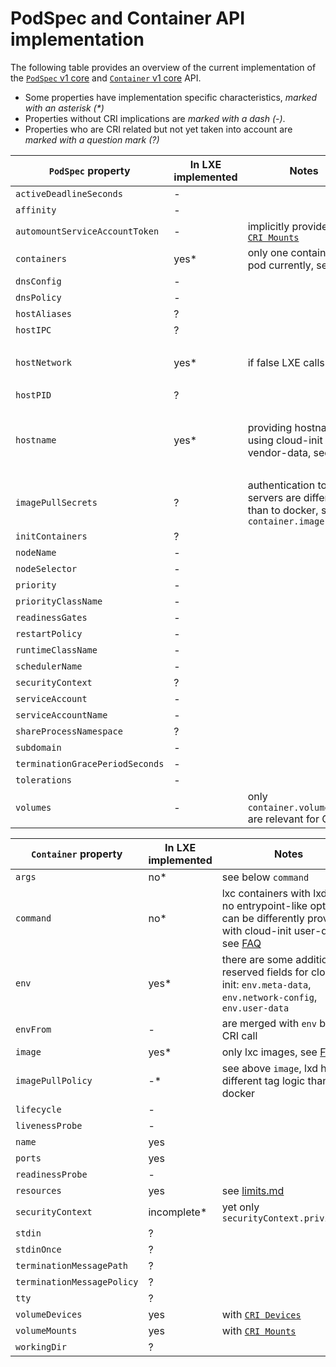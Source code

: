 # PodSpec and Container API implementation

The following table provides an overview of the current implementation of the [`PodSpec` v1 core](https://kubernetes.io/docs/reference/generated/kubernetes-api/v1.12/#podspec-v1-core) and [`Container` v1 core](https://kubernetes.io/docs/reference/generated/kubernetes-api/v1.12/#container-v1-core) API.

- Some properties have implementation specific characteristics, *marked with an asterisk (\*)*
- Properties without CRI implications are *marked with a dash (-)*.
- Properties who are CRI related but not yet taken into account are *marked with a question mark (?)*

| `PodSpec` property  | In LXE implemented | Notes | Related LXC config |
| -- | -- | -- | -- |
| `activeDeadlineSeconds` | - |  |  |
| `affinity` | - |  |  |
| `automountServiceAccountToken` | - | implicitly provided with [`CRI Mounts`](https://github.com/kubernetes/kubernetes/blob/release-1.12/pkg/kubelet/apis/cri/runtime/v1alpha2/api.pb.go#L1835) |  |
| `containers` | yes* | only one container per pod currently, see [FAQ](development-preview-faq.md) | the lxc containers |
| `dnsConfig` | - |  |  |
| `dnsPolicy` | - |  |  |
| `hostAliases` | ? |  |  |
| `hostIPC` | ? |  |  |
| `hostNetwork` | yes* | if false LXE calls [CNI](https://github.com/containernetworking/cni/blob/master/SPEC.md#network-configuration) | if true then `config.raw.lxc.include` to a file containing `lxc.net.0.type=none` |
| `hostPID` | ? |  |  |
| `hostname` | yes* | providing hostname using cloud-init vendor-data, see [FAQ](development-preview-faq.md) | unfortunately in LXD the container name *is* the hostname, so providing via `config.user.vendor-data` |
| `imagePullSecrets` | ? | authentication to LXD servers are different than to docker, see `container.image` |  |
| `initContainers` | ? |  |  |
| `nodeName` | - |  |  |
| `nodeSelector` | - |  |  |
| `priority` | - |  |  |
| `priorityClassName` | - |  |  |
| `readinessGates` | - |  |  |
| `restartPolicy` | - |  |  |
| `runtimeClassName` | - |  |  |
| `schedulerName` | - |  |  |
| `securityContext` | ? |  |  |
| `serviceAccount` | - |  |  |
| `serviceAccountName` | - |  |  |
| `shareProcessNamespace` | ? |  |  |
| `subdomain` | - |  |  |
| `terminationGracePeriodSeconds` | - |  |  |
| `tolerations` | - |  |  |
| `volumes` | - | only `container.volumeMounts` are relevant for CRI |  |

| `Container` property  | In LXE implemented | Notes | Related LXC config |
| -- | -- | -- | -- |
| `args` | no* | see below `command` |  |
| `command` | no* | lxc containers with lxd have no entrypoint-like option, can be differently provided with cloud-init user-data, see [FAQ](development-preview-faq.md) | `config.user.user-data` |
| `env` | yes* | there are some additional reserved fields for cloud-init: `env.meta-data`, `env.network-config`, `env.user-data` | `config.environment.*` |
| `envFrom` | - | are merged with `env` before CRI call |  |
| `image` | yes* | only lxc images, see [FAQ](development-preview-faq.md) | the container image |
| `imagePullPolicy` | -* | see above `image`, lxd has different tag logic than docker |  |
| `lifecycle` | - |  |  |
| `livenessProbe` | - |  |  |
| `name` | yes |  |  |
| `ports` | yes |  | `config.devices.*.type=proxy` |
| `readinessProbe` | - |  |  |
| `resources` | yes | see [limits.md](limits.md) | `config.limits.*` |
| `securityContext` | incomplete* | yet only `securityContext.privileged` | `config.security.privileged` |
| `stdin` | ? |  |  |
| `stdinOnce` | ? |  |  |
| `terminationMessagePath` | ? |  |  |
| `terminationMessagePolicy` | ? |  |  |
| `tty` | ? |  |  |
| `volumeDevices` | yes | with [`CRI Devices`](https://github.com/kubernetes/kubernetes/blob/release-1.12/pkg/kubelet/apis/cri/runtime/v1alpha2/api.pb.go#L1837) | `config.devices.*.type=block` |
| `volumeMounts` | yes | with [`CRI Mounts`](https://github.com/kubernetes/kubernetes/blob/release-1.12/pkg/kubelet/apis/cri/runtime/v1alpha2/api.pb.go#L1835) | `config.devices.*.type=disk` |
| `workingDir` | ? |  |  |
